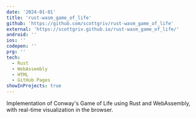 ```yaml
---
date: '2024-01-01'
title: 'rust-wasm_game_of_life'
github: 'https://github.com/scottgriv/rust-wasm_game_of_life'
external: 'https://scottgriv.github.io/rust-wasm_game_of_life/'
android: ''
ios: ''
codepen: ''
prg: ''
tech:
  - Rust
  - WebAssembly
  - HTML
  - GitHub Pages
showInProjects: true
---
```


Implementation of Conway's Game of Life using Rust and WebAssembly, with real-time visualization in the browser.
